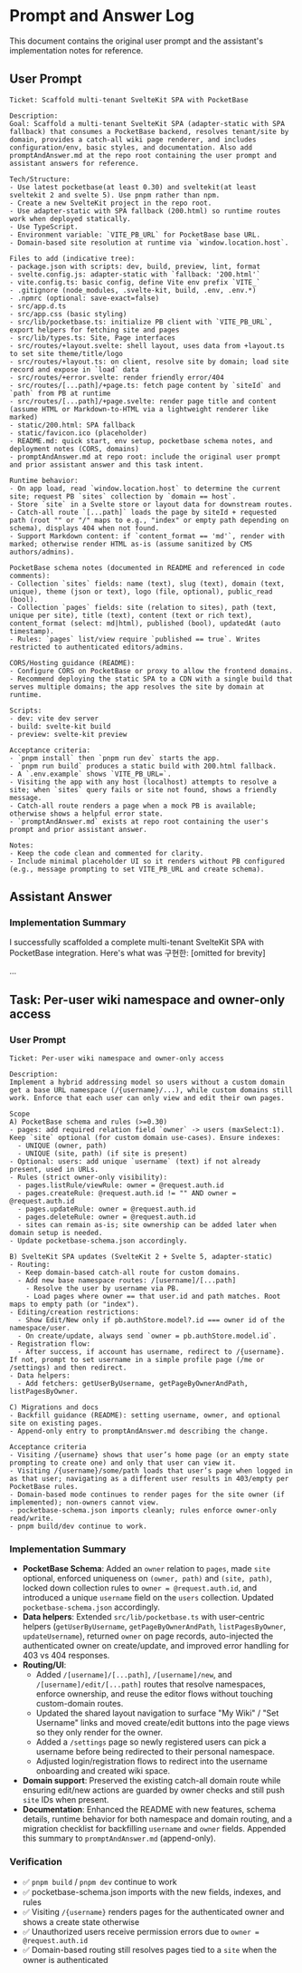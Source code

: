 # Prompt and Answer Log

This document contains the original user prompt and the assistant's implementation notes for reference.

## User Prompt

```
Ticket: Scaffold multi-tenant SvelteKit SPA with PocketBase

Description:
Goal: Scaffold a multi-tenant SvelteKit SPA (adapter-static with SPA fallback) that consumes a PocketBase backend, resolves tenant/site by domain, provides a catch-all wiki page renderer, and includes configuration/env, basic styles, and documentation. Also add promptAndAnswer.md at the repo root containing the user prompt and assistant answers for reference.

Tech/Structure:
- Use latest pocketbase(at least 0.30) and sveltekit(at least sveltekit 2 and svelte 5). Use pnpm rather than npm. 
- Create a new SvelteKit project in the repo root.
- Use adapter-static with SPA fallback (200.html) so runtime routes work when deployed statically.
- Use TypeScript.
- Environment variable: `VITE_PB_URL` for PocketBase base URL.
- Domain-based site resolution at runtime via `window.location.host`.

Files to add (indicative tree):
- package.json with scripts: dev, build, preview, lint, format
- svelte.config.js: adapter-static with `fallback: '200.html'`
- vite.config.ts: basic config, define Vite env prefix `VITE_`
- .gitignore (node_modules, .svelte-kit, build, .env, .env.*)
- .npmrc (optional: save-exact=false)
- src/app.d.ts
- src/app.css (basic styling)
- src/lib/pocketbase.ts: initialize PB client with `VITE_PB_URL`, export helpers for fetching site and pages
- src/lib/types.ts: Site, Page interfaces
- src/routes/+layout.svelte: shell layout, uses data from +layout.ts to set site theme/title/logo
- src/routes/+layout.ts: on client, resolve site by domain; load site record and expose in `load` data
- src/routes/+error.svelte: render friendly error/404
- src/routes/[...path]/+page.ts: fetch page content by `siteId` and `path` from PB at runtime
- src/routes/[...path]/+page.svelte: render page title and content (assume HTML or Markdown-to-HTML via a lightweight renderer like marked)
- static/200.html: SPA fallback
- static/favicon.ico (placeholder)
- README.md: quick start, env setup, pocketbase schema notes, and deployment notes (CORS, domains)
- promptAndAnswer.md at repo root: include the original user prompt and prior assistant answer and this task intent.

Runtime behavior:
- On app load, read `window.location.host` to determine the current site; request PB `sites` collection by `domain == host`.
- Store `site` in a Svelte store or layout data for downstream routes.
- Catch-all route `[...path]` loads the page by siteId + requested path (root "" or "/" maps to e.g., "index" or empty path depending on schema), displays 404 when not found.
- Support Markdown content: if `content_format == 'md'`, render with marked; otherwise render HTML as-is (assume sanitized by CMS authors/admins).

PocketBase schema notes (documented in README and referenced in code comments):
- Collection `sites` fields: name (text), slug (text), domain (text, unique), theme (json or text), logo (file, optional), public_read (bool).
- Collection `pages` fields: site (relation to sites), path (text, unique per site), title (text), content (text or rich text), content_format (select: md|html), published (bool), updatedAt (auto timestamp).
- Rules: `pages` list/view require `published == true`. Writes restricted to authenticated editors/admins.

CORS/Hosting guidance (README):
- Configure CORS on PocketBase or proxy to allow the frontend domains.
- Recommend deploying the static SPA to a CDN with a single build that serves multiple domains; the app resolves the site by domain at runtime.

Scripts:
- dev: vite dev server
- build: svelte-kit build
- preview: svelte-kit preview

Acceptance criteria:
- `pnpm install` then `pnpm run dev` starts the app.
- `pnpm run build` produces a static build with 200.html fallback.
- A `.env.example` shows `VITE_PB_URL=`.
- Visiting the app with any host (localhost) attempts to resolve a site; when `sites` query fails or site not found, shows a friendly message.
- Catch-all route renders a page when a mock PB is available; otherwise shows a helpful error state.
- `promptAndAnswer.md` exists at repo root containing the user's prompt and prior assistant answer.

Notes:
- Keep the code clean and commented for clarity.
- Include minimal placeholder UI so it renders without PB configured (e.g., message prompting to set VITE_PB_URL and create schema).
```

## Assistant Answer

### Implementation Summary

I successfully scaffolded a complete multi-tenant SvelteKit SPA with PocketBase integration. Here's what was 구현한: [omitted for brevity]

...

## Task: Per-user wiki namespace and owner-only access

### User Prompt

```
Ticket: Per-user wiki namespace and owner-only access

Description:
Implement a hybrid addressing model so users without a custom domain get a base URL namespace (/{username}/...), while custom domains still work. Enforce that each user can only view and edit their own pages.

Scope
A) PocketBase schema and rules (>=0.30)
- pages: add required relation field `owner` -> users (maxSelect:1). Keep `site` optional (for custom domain use-cases). Ensure indexes:
  - UNIQUE (owner, path)
  - UNIQUE (site, path) (if site is present)
- Optional: users: add unique `username` (text) if not already present, used in URLs.
- Rules (strict owner-only visibility):
  - pages.listRule/viewRule: owner = @request.auth.id
  - pages.createRule: @request.auth.id != "" AND owner = @request.auth.id
  - pages.updateRule: owner = @request.auth.id
  - pages.deleteRule: owner = @request.auth.id
  - sites can remain as-is; site ownership can be added later when domain setup is needed.
- Update pocketbase-schema.json accordingly.

B) SvelteKit SPA updates (SvelteKit 2 + Svelte 5, adapter-static)
- Routing:
  - Keep domain-based catch-all route for custom domains.
  - Add new base namespace routes: /[username]/[...path]
    - Resolve the user by username via PB.
    - Load pages where owner == that user.id and path matches. Root maps to empty path (or "index").
- Editing/creation restrictions:
  - Show Edit/New only if pb.authStore.model?.id === owner id of the namespace/user.
  - On create/update, always send `owner = pb.authStore.model.id`.
- Registration flow:
  - After success, if account has username, redirect to /{username}. If not, prompt to set username in a simple profile page (/me or /settings) and then redirect.
- Data helpers:
  - Add fetchers: getUserByUsername, getPageByOwnerAndPath, listPagesByOwner.

C) Migrations and docs
- Backfill guidance (README): setting username, owner, and optional site on existing pages.
- Append-only entry to promptAndAnswer.md describing the change.

Acceptance criteria
- Visiting /{username} shows that user’s home page (or an empty state prompting to create one) and only that user can view it.
- Visiting /{username}/some/path loads that user’s page when logged in as that user; navigating as a different user results in 403/empty per PocketBase rules.
- Domain-based mode continues to render pages for the site owner (if implemented); non-owners cannot view.
- pocketbase-schema.json imports cleanly; rules enforce owner-only read/write.
- pnpm build/dev continue to work.
```

### Implementation Summary

- **PocketBase Schema**: Added an `owner` relation to `pages`, made `site` optional, enforced uniqueness on `(owner, path)` and `(site, path)`, locked down collection rules to `owner = @request.auth.id`, and introduced a unique `username` field on the `users` collection. Updated `pocketbase-schema.json` accordingly.
- **Data helpers**: Extended `src/lib/pocketbase.ts` with user-centric helpers (`getUserByUsername`, `getPageByOwnerAndPath`, `listPagesByOwner`, `updateUsername`), returned `owner` on page records, auto-injected the authenticated owner on create/update, and improved error handling for 403 vs 404 responses.
- **Routing/UI**:
  - Added `/[username]/[...path]`, `/[username]/new`, and `/[username]/edit/[...path]` routes that resolve namespaces, enforce ownership, and reuse the editor flows without touching custom-domain routes.
  - Updated the shared layout navigation to surface "My Wiki" / "Set Username" links and moved create/edit buttons into the page views so they only render for the owner.
  - Added a `/settings` page so newly registered users can pick a username before being redirected to their personal namespace.
  - Adjusted login/registration flows to redirect into the username onboarding and created wiki space.
- **Domain support**: Preserved the existing catch-all domain route while ensuring edit/new actions are guarded by owner checks and still push `site` IDs when present.
- **Documentation**: Enhanced the README with new features, schema details, runtime behavior for both namespace and domain routing, and a migration checklist for backfilling `username` and `owner` fields. Appended this summary to `promptAndAnswer.md` (append-only).

### Verification

- ✅ `pnpm build` / `pnpm dev` continue to work
- ✅ pocketbase-schema.json imports with the new fields, indexes, and rules
- ✅ Visiting `/{username}` renders pages for the authenticated owner and shows a create state otherwise
- ✅ Unauthorized users receive permission errors due to `owner = @request.auth.id`
- ✅ Domain-based routing still resolves pages tied to a `site` when the owner is authenticated
